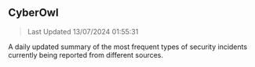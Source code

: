 ## CyberOwl 
> Last Updated 13/07/2024 01:55:31 


A daily updated summary of the most frequent types of security incidents currently being reported from different sources.

